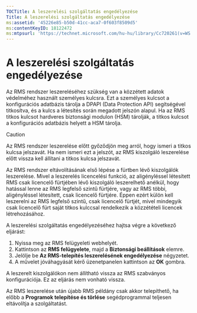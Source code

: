 ```yaml
---
TOCTitle: A leszerelési szolgáltatás engedélyezése
Title: A leszerelési szolgáltatás engedélyezése
ms:assetid: '45226e85-b50d-41cc-aca7-0f603f8509d5'
ms:contentKeyID: 18122472
ms:mtpsurl: 'https://technet.microsoft.com/hu-hu/library/Cc720261(v=WS.10)'
---
```


A leszerelési szolgáltatás engedélyezése
========================================

Az RMS rendszer leszereléséhez szükség van a közzétett adatok védelméhez használt személyes kulcsra. Ezt a személyes kulcsot a konfigurációs adatbázis tárolja a DPAPI (Data Protection API) segítségével titkosítva, és a kulcs a létesítés során megadott jelszón alapul. Ha az RMS titkos kulcsot hardveres biztonsági modulon (HSM) tárolják, a titkos kulcsot a konfigurációs adatbázis helyett a HSM tárolja.

> [!CAUTION]  
> Az RMS rendszer leszerelése előtt győződjön meg arról, hogy ismeri a titkos kulcsa jelszavát. Ha nem ismeri ezt a jelszót, az RMS kiszolgáló leszerelése előtt vissza kell állítani a titkos kulcsa jelszavát. 

Az RMS rendszer eltávolításának első lépése a fürtben lévő kiszolgálók leszerelése. Mivel a leszerelés licencelési funkció, az aligényléssel létesített RMS csak licencelő fürtjében lévő kiszolgáló leszerelhető anélkül, hogy hatással lenne az RMS legfelső szintű fürtjére, vagy az RMS többi, aligényléssel létesített, csak licencelő fürtjére. Éppen ezért külön kell leszerelni az RMS legfelső szintű, csak licencelő fürtjét, mivel mindegyik csak licencelő fürt saját titkos kulccsal rendelkezik a közzétételi licencek létrehozásához.

A leszerelési szolgáltatás engedélyezéséhez hajtsa végre a következő eljárást:

1.  Nyissa meg az RMS felügyeleti webhelyét.
2.  Kattintson az **RMS felügyelete**, majd a **Biztonsági beállítások** elemre.
3.  Jelölje be **Az RMS-telepítés leszerelésének engedélyezése** négyzetet.
4.  A művelet jóváhagyását kérő üzenetpanelen kattintson az **OK** gombra.

A leszerelt kiszolgálókon nem állítható vissza az RMS szabványos konfigurációja. Ez az eljárás nem vonható vissza.

Az RMS leszerelése után újabb RMS példány csak akkor telepíthető, ha előbb a **Programok telepítése és törlése** segédprogrammal teljesen eltávolítja a szolgáltatást.
